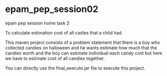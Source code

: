 # epam_pep_session02
epam pep session home task 2

To calculate estimation cost of all cadies that a child had.

This maven project consists of a problem statement that there is a boy who collected candies on halloween and he wants estimate how much that the candies worth and the boy can estimate individual each candy cost but here we have to estimate cost of all candies together.

You can directly use the final_execute.jar file to execute this project.
